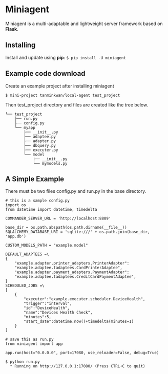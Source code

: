# Miniagent

Miniagent is a multi-adaptable and lightweight server framework based on **Flask**.

## Installing

Install and update using **pip**:
`$ pip install -U miniagent`

## Example code download

Create an example project after installing miniagent

`$ mini-project tanminkwan/local-agent test_project`

Then test_project directory and files are created like the tree below.
```
└── test_project
    ├── run.py
    ├── config.py
    └── myapp
        ├── __init__.py
        ├── adaptee.py
        ├── adapter.py
        ├── dbquery.py
        ├── executer.py
        └── model
            ├── __init__.py
            └── mymodels.py
```

## A Simple Example

There must be two files config.py and run.py in the base directory.
```
# this is a sample config.py
import os
from datetime import datetime, timedelta

COMMANDER_SERVER_URL = 'http://localhost:8809'

base_dir = os.path.abspath(os.path.dirname(__file__))
SQLALCHEMY_DATABASE_URI = 'sqlite:///' + os.path.join(base_dir, 'app.db')

CUSTOM_MODELS_PATH = "example.model"

DEFAULT_ADAPTEES =\
{
    "example.adapter.printer_adapters.PrinterAdapter":
    "example.adaptee.tadaptees.CardPrinterAdaptee",
    "example.adapter.payment_adapters.PaymentAdapter":
    "example.adaptee.tadaptees.CreditCardPaymentAdaptee",
}
SCHEDULED_JOBS =\
[
    {
        "executer":"example.executer.scheduler.DeviceHealth",
        "trigger":"interval",
        "id":"DeviceHealth",
        "name":"Devices Health Check",
        "minutes":5,
        "start_date":datetime.now()+timedelta(minutes=1)
    }
]
```
```
# save this as run.py
from miniagent import app

app.run(host="0.0.0.0", port=17080, use_reloader=False, debug=True)
```
```
$ python run.py
  * Running on http://127.0.0.1:17080/ (Press CTRL+C to quit)
```